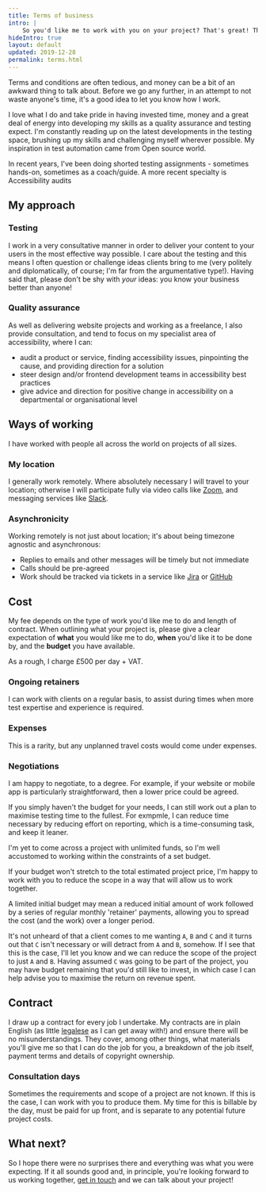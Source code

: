 ```yaml
---
title: Terms of business
intro: |
    So you'd like me to work with you on your project? That's great! Thanks for thinking of me and for taking the time to get in touch. Before we go any further, have a quick read of this page.
hideIntro: true
layout: default
updated: 2019-12-28
permalink: terms.html
---
```


Terms and conditions are often tedious, and money can be a bit of an awkward thing to talk about. Before we go any further, in an attempt to not waste anyone's time, it's a good idea to let you know how I work.

I love what I do and take pride in having invested time, money and a great deal of energy into developing my skills as a quality assurance and testing expect. I'm constantly reading up on the latest developments in the testing space, brushing up my skills and challenging myself wherever possible. My inspiration in test automation came from Open source world.

In recent years, I've been doing shorted testing assignments - sometimes hands-on, sometimes as a coach/guide. A more recent specialty is Accessibility audits

## My approach

### Testing

I work in a very consultative manner in order to deliver your content to your users in the most effective way possible. I care about the testing and this means I often question or challenge ideas clients bring to me (very politely and diplomatically, of course; I'm far from the argumentative type!). Having said that, please don't be shy with *your* ideas: you know your business better than anyone!

### Quality assurance

As well as delivering website projects and working as a freelance, I also provide consultation, and tend to focus on my specialist area of accessibility, where I can:

- audit a product or service, finding accessibility issues, pinpointing the cause, and providing direction for a solution
- steer design and/or frontend development teams in accessibility best practices
- give advice and direction for positive change in accessibility on a departmental or organisational level

## Ways of working

I have worked with people all across the world on projects of all sizes.

### My location

I generally work remotely. Where absolutely necessary I will travel to your location; otherwise I will participate fully via video calls like [Zoom](https://zoom.us/), and messaging services like [Slack](https://slack.com).

### Asynchronicity

Working remotely is not just about location; it's about being timezone agnostic and asynchronous:

- Replies to emails and other messages will be timely but not immediate
- Calls should be pre-agreed
- Work should be tracked via tickets in a service like [Jira](https://www.atlassian.com/software/jira) or [GitHub](https://github.com)


## Cost

My fee depends on the type of work you'd like me to do and length of contract. When outlining what your project is, please give a clear expectation of **what** you would like me to do, **when** you'd like it to be done by, and the **budget** you have available.

As a rough, I charge £500 per day + VAT. 

### Ongoing retainers

I can work with clients on a regular basis, to assist during times when more test expertise and experience is required.

### Expenses

This is a rarity, but any unplanned travel costs would come under expenses.

### Negotiations

I am happy to negotiate, to a degree. For example, if your website or mobile app is particularly straightforward, then a lower price could be agreed.

If you simply haven't the budget for your needs, I can still work out a plan to maximise testing time to the fullest. For exmpmle, I can reduce time necessary by reducing effort on reporting, which is a time-consuming task, and keep it leaner.

I'm yet to come across a project with unlimited funds, so I'm well accustomed to working within the constraints of a set budget.

If your budget won't stretch to the total estimated project price, I'm happy to work with you to reduce the scope in a way that will allow us to work together.

A limited initial budget may mean a reduced initial amount of work followed by a series of regular monthly 'retainer' payments, allowing you to spread the cost (and the work) over a longer period.

It's not unheard of that a client comes to me wanting `A`, `B` and `C` and it turns out that `C` isn't necessary or will detract from `A` and `B`, somehow. If I see that this is the case, I'll let you know and we can reduce the scope of the project to just `A` and `B`. Having assumed `C` was going to be part of the project, you may have budget remaining that you'd still like to invest, in which case I can help advise you to maximise the return on revenue spent.


## Contract

I draw up a contract for every job I undertake. My contracts are in plain English (as little [legalese](https://en.wikipedia.org/wiki/Legal_writing#Legalese) as I can get away with!) and ensure there will be no misunderstandings. They cover, among other things, what materials you'll give me so that I can do the job for you, a breakdown of the job itself, payment terms and details of copyright ownership.

### Consultation days

Sometimes the requirements and scope of a project are not known. If this is the case, I can work with you to produce them. My time for this is billable by the day, must be paid for up front, and is separate to any potential future project costs.


## What next?

So I hope there were no surprises there and everything was what you were expecting. If it all sounds good and, in principle, you're looking forward to us working together, [get in touch](/contact) and we can talk about your project!
